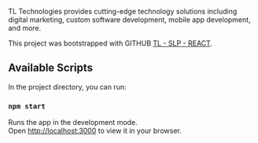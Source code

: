 TL Technologies provides cutting-edge technology solutions including digital marketing, custom software development, mobile app development, and more.

This project was bootstrapped with GITHUB [TL - SLP - REACT](https://github.com/Abid-tltech/TL-SLP-REACT).

## Available Scripts

In the project directory, you can run:

### `npm start`

Runs the app in the development mode.\
Open [http://localhost:3000](http://localhost:3000) to view it in your browser.
